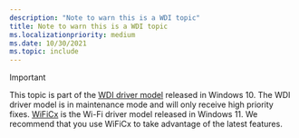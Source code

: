 ```yaml
---
description: "Note to warn this is a WDI topic"
title: Note to warn this is a WDI topic
ms.localizationpriority: medium
ms.date: 10/30/2021
ms.topic: include
---
```


> [!IMPORTANT]
> This topic is part of the [WDI driver model](../network/wdi-miniport-driver-design-guide.md) released in Windows 10. The WDI driver model is in maintenance mode and will only receive high priority fixes. [WiFiCx](../netcx/wifi-wdf-class-extension-wificx.md) is the Wi-Fi driver model released in Windows 11. We recommend that you use WiFiCx to take advantage of the latest  features.

